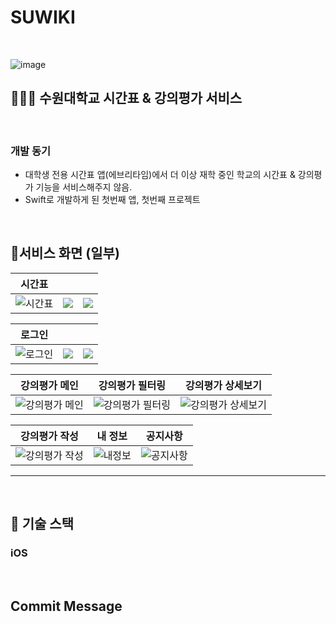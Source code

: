 # SUWIKI
<br>

![image](https://user-images.githubusercontent.com/81678959/182590817-3ffdfe89-cafc-434b-821c-9241d486c322.png)

## 🧑🏻‍💻 수원대학교 시간표 & 강의평가 서비스

<br>

### 개발 동기
- 대학생 전용 시간표 앱(에브리타임)에서 더 이상 재학 중인 학교의 시간표 & 강의평가 기능을 서비스해주지 않음.
- Swift로 개발하게 된 첫번째 앱, 첫번째 프로젝트

<br>

## 📱서비스 화면 (일부)

| **시간표** |||
| :---: | :---: | :---: |
| ![시간표](https://velog.velcdn.com/images/sozohoy/post/6ae52c9c-baf0-45ec-b555-e7c328625b47/image.png) | ![](https://velog.velcdn.com/images/sozohoy/post/b7f50284-825a-4be2-ac15-945d3c1b02d7/image.png) | ![](https://velog.velcdn.com/images/sozohoy/post/e0bd5c99-e318-4d3f-a13e-7ed2cf7a7788/image.png) |

| **로그인** |||
| :---: | :---: | :---: |
| ![로그인](https://i.ibb.co/drqHwZ4/1.png) | ![](https://i.ibb.co/W3Lk4D6/2.png) | ![](https://i.ibb.co/W3Lk4D6/2.png) |

| **강의평가 메인** | **강의평가 필터링** | **강의평가 상세보기** |
| :---: | :---: | :---: |
| ![강의평가 메인](https://user-images.githubusercontent.com/81678959/182595106-1c4cc7b5-e75a-4093-b790-e3aab44350b7.gif) | ![강의평가 필터링](https://velog.velcdn.com/images/sozohoy/post/d29a9ca2-9396-4f8f-a40b-f2545cd7ea68/image.gif) | ![강의평가 상세보기](https://user-images.githubusercontent.com/81678959/182595108-04588363-90f1-4969-9071-f351a0336978.gif) |

| **강의평가 작성** | **내 정보** | **공지사항** |
| :---: | :---: | :---: |
| ![강의평가 작성](https://user-images.githubusercontent.com/81678959/182595110-169db09f-33c2-4e6d-b292-bc595060d6e1.gif) | ![내정보](https://user-images.githubusercontent.com/81678959/182595114-0f2fbfdf-d8d2-432b-be44-eb3837e66cf7.gif) | ![공지사항](https://user-images.githubusercontent.com/81678959/182595115-524aac07-7d52-4a04-bb5f-64b6a06c7400.gif) |

___

<br>

## 📜 기술 스택

### iOS


<br>

## Commit Message

